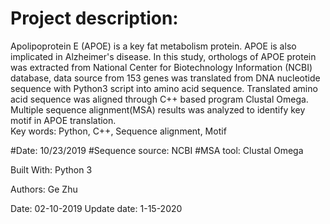 # Project description:
Apolipoprotein E (APOE) is a key fat metabolism protein. APOE is also implicated in Alzheimer's disease. In this study, orthologs of APOE protein was extracted from National Center for Biotechnology Information (NCBI) database, data source from 153 genes was translated from DNA nucleotide sequence with Python3 script into amino acid sequence. Translated amino acid sequence was aligned through C++ based program Clustal Omega. Multiple sequence alignment(MSA) results was analyzed to identify key motif in APOE translation.  
Key words: Python, C++, Sequence alignment, Motif

#Date: 10/23/2019
#Sequence source: NCBI
#MSA tool: Clustal Omega

Built With:
Python 3

Authors: Ge Zhu

Date: 02-10-2019
Update date: 1-15-2020
